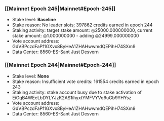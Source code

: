 ### [[Mainnet Epoch 245|Mainnet#Epoch-245]]
* Stake level: **Baseline**
* Stake reason: No leader slots; 397862 credits earned in epoch 244
* Staking activity: target stake amount: ◎25000.000000000, current stake amount: ◎1.000000000 - adding ◎24999.000000000
* Vote account address: GdVBPczdFaPf1GXvx8ByHeA1ZHAHwwmdQEPihH74SXm9
* Data Center: 8560-ES-Sant Just Desvern
### [[Mainnet Epoch 244|Mainnet#Epoch-244]]
* Stake level: **None**
* Stake reason: Insufficient vote credits: 161554 credits earned in epoch 243
* Staking activity: stake account busy due to stake activation of EiGqB4WEeLbDYLYJzK2AS1ihyxtYMFVYVq6uGb9YHYsz
* Vote account address: GdVBPczdFaPf1GXvx8ByHeA1ZHAHwwmdQEPihH74SXm9
* Data Center: 8560-ES-Sant Just Desvern